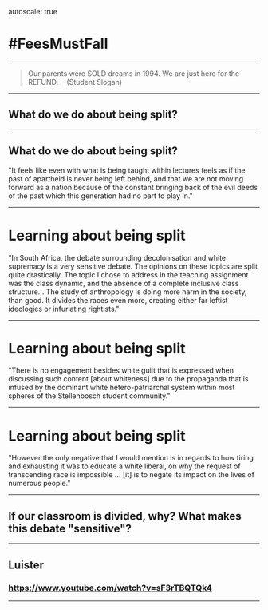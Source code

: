 autoscale: true

# #FeesMustFall

---

> Our parents were SOLD dreams in 1994. We are just here for the REFUND.
--(Student Slogan)

---

## What do we do about being split?

---

## What do we do about being split?

"It feels like even with what is being taught within lectures feels as if the past of apartheid is never being left behind, and that we are not moving forward as a nation because of the constant bringing back of the evil deeds of the past which this generation had no part to play in."

---

# Learning about being split

"In South Africa, the debate surrounding decolonisation and white supremacy is a very sensitive debate. The opinions on these topics are split quite drastically. The topic I chose to address in the teaching assignment was the class dynamic, and the absence of a complete inclusive class structure... The study of anthropology is doing more harm in the society, than good. It divides the races even more, creating either far leftist ideologies or infuriating rightists."

---

# Learning about being split

"There is no engagement besides white guilt that is expressed when discussing such content [about whiteness] due to the propaganda that is infused by the dominant white hetero-patriarchal system within most spheres of the Stellenbosch student community."

---

# Learning about being split

"However the only negative that I would mention is in regards to how tiring and exhausting it was to educate a white liberal, on why the request of transcending race is impossible ... [it] is to negate its impact on the lives of numerous people."

---

## If our classroom is divided, why? What makes this debate "sensitive"?

---

## Luister

### https://www.youtube.com/watch?v=sF3rTBQTQk4

---


